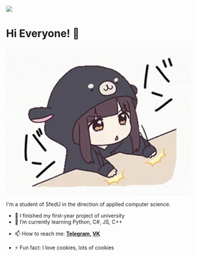 ![](https://komarev.com/ghpvc/?username=Pr0gger1)
# Hi Everyone! 👋
<img align="center" width="700px" src="https://github.com/Pr0gger1/Pr0gger1/blob/main/assets/menhera-chan-chibi.gif" alt="Hello">

I'm a student of SfedU in the direction of applied computer science.
- 🔭 I finished my first-year project of university
- 🌱 I’m currently learning Python, C#, JS, C++
<!-- 👯 I’m looking to collaborate on ...
- 🤔 I’m looking for help with ...
- 💬 Ask me about ... -->
- 📫 How to reach me:  **[Telegram](https://t.me/progger01), [VK](https://vk.com/4m0gus)**
<!-- - 😄 Pronouns: ... -->
- ⚡ Fun fact: I love cookies, lots of cookies
